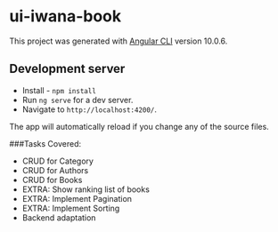 
# ui-iwana-book

This project was generated with [Angular CLI](https://github.com/angular/angular-cli) version 10.0.6.

## Development server

- Install - `npm install`
- Run `ng serve` for a dev server.
- Navigate to `http://localhost:4200/`.

The app will automatically reload if you change any of the source files.

###Tasks Covered:

- CRUD for Category
- CRUD for Authors
- CRUD for Books
- EXTRA: Show ranking list of books
- EXTRA: Implement Pagination
- EXTRA: Implement Sorting
- Backend adaptation
